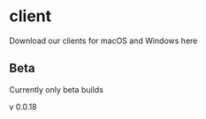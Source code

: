 # client
Download our clients for macOS and Windows here

## Beta
Currently only beta builds

v 0.0.18